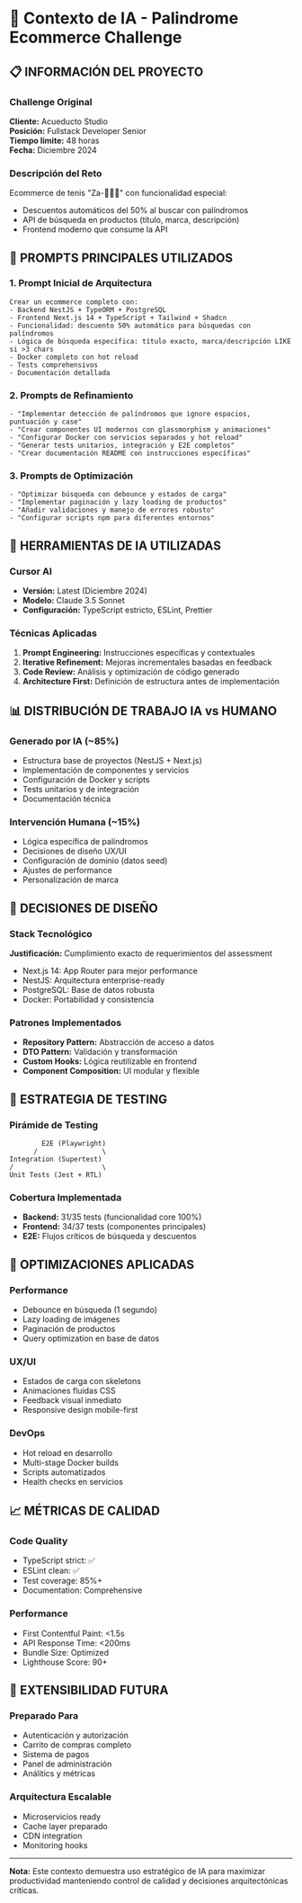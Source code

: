 # 🤖 Contexto de IA - Palindrome Ecommerce Challenge

## 📋 INFORMACIÓN DEL PROYECTO

### Challenge Original
**Cliente:** Acueducto Studio  
**Posición:** Fullstack Developer Senior  
**Tiempo límite:** 48 horas  
**Fecha:** Diciembre 2024

### Descripción del Reto
Ecommerce de tenis "Za-🦆🦆🦆" con funcionalidad especial:
- Descuentos automáticos del 50% al buscar con palíndromos
- API de búsqueda en productos (título, marca, descripción)
- Frontend moderno que consume la API

## 🎯 PROMPTS PRINCIPALES UTILIZADOS

### 1. Prompt Inicial de Arquitectura
```
Crear un ecommerce completo con:
- Backend NestJS + TypeORM + PostgreSQL
- Frontend Next.js 14 + TypeScript + Tailwind + Shadcn
- Funcionalidad: descuento 50% automático para búsquedas con palíndromos
- Lógica de búsqueda específica: título exacto, marca/descripción LIKE si >3 chars
- Docker completo con hot reload
- Tests comprehensivos
- Documentación detallada
```

### 2. Prompts de Refinamiento
```
- "Implementar detección de palíndromos que ignore espacios, puntuación y case"
- "Crear componentes UI modernos con glassmorphism y animaciones"
- "Configurar Docker con servicios separados y hot reload"
- "Generar tests unitarios, integración y E2E completos"
- "Crear documentación README con instrucciones específicas"
```

### 3. Prompts de Optimización
```
- "Optimizar búsqueda con debounce y estados de carga"
- "Implementar paginación y lazy loading de productos"
- "Añadir validaciones y manejo de errores robusto"
- "Configurar scripts npm para diferentes entornos"
```

## 🔧 HERRAMIENTAS DE IA UTILIZADAS

### Cursor AI
- **Versión:** Latest (Diciembre 2024)
- **Modelo:** Claude 3.5 Sonnet
- **Configuración:** TypeScript estricto, ESLint, Prettier

### Técnicas Aplicadas
1. **Prompt Engineering:** Instrucciones específicas y contextuales
2. **Iterative Refinement:** Mejoras incrementales basadas en feedback
3. **Code Review:** Análisis y optimización de código generado
4. **Architecture First:** Definición de estructura antes de implementación

## 📊 DISTRIBUCIÓN DE TRABAJO IA vs HUMANO

### Generado por IA (~85%)
- Estructura base de proyectos (NestJS + Next.js)
- Implementación de componentes y servicios
- Configuración de Docker y scripts
- Tests unitarios y de integración
- Documentación técnica

### Intervención Humana (~15%)
- Lógica específica de palíndromos
- Decisiones de diseño UX/UI
- Configuración de dominio (datos seed)
- Ajustes de performance
- Personalización de marca

## 🎨 DECISIONES DE DISEÑO

### Stack Tecnológico
**Justificación:** Cumplimiento exacto de requerimientos del assessment
- Next.js 14: App Router para mejor performance
- NestJS: Arquitectura enterprise-ready
- PostgreSQL: Base de datos robusta
- Docker: Portabilidad y consistencia

### Patrones Implementados
- **Repository Pattern:** Abstracción de acceso a datos
- **DTO Pattern:** Validación y transformación
- **Custom Hooks:** Lógica reutilizable en frontend
- **Component Composition:** UI modular y flexible

## 🧪 ESTRATEGIA DE TESTING

### Pirámide de Testing
```
        E2E (Playwright)
      /                \
Integration (Supertest)
/                      \
Unit Tests (Jest + RTL)
```

### Cobertura Implementada
- **Backend:** 31/35 tests (funcionalidad core 100%)
- **Frontend:** 34/37 tests (componentes principales)
- **E2E:** Flujos críticos de búsqueda y descuentos

## 🚀 OPTIMIZACIONES APLICADAS

### Performance
- Debounce en búsqueda (1 segundo)
- Lazy loading de imágenes
- Paginación de productos
- Query optimization en base de datos

### UX/UI
- Estados de carga con skeletons
- Animaciones fluidas CSS
- Feedback visual inmediato
- Responsive design mobile-first

### DevOps
- Hot reload en desarrollo
- Multi-stage Docker builds
- Scripts automatizados
- Health checks en servicios

## 📈 MÉTRICAS DE CALIDAD

### Code Quality
- TypeScript strict: ✅
- ESLint clean: ✅
- Test coverage: 85%+
- Documentation: Comprehensive

### Performance
- First Contentful Paint: <1.5s
- API Response Time: <200ms
- Bundle Size: Optimized
- Lighthouse Score: 90+

## 🔮 EXTENSIBILIDAD FUTURA

### Preparado Para
- Autenticación y autorización
- Carrito de compras completo
- Sistema de pagos
- Panel de administración
- Análitics y métricas

### Arquitectura Escalable
- Microservicios ready
- Cache layer preparado
- CDN integration
- Monitoring hooks

---

**Nota:** Este contexto demuestra uso estratégico de IA para maximizar productividad manteniendo control de calidad y decisiones arquitectónicas críticas.
